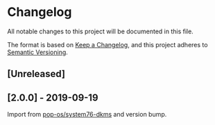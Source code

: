 # Changelog

All notable changes to this project will be documented in this file.

The format is based on [Keep a Changelog](https://keepachangelog.com/en/1.0.0/),
and this project adheres to [Semantic
Versioning](https://semver.org/spec/v2.0.0.html).

## [Unreleased]

## [2.0.0] - 2019-09-19

Import from
[pop-os/system76-dkms](https://github.com/pop-os/system76-dkms) and
version bump.
